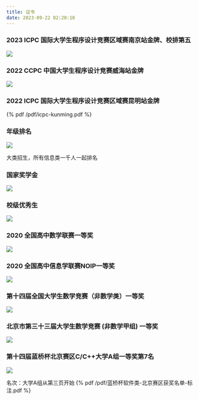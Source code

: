 ```yaml
---
title: 证书
date: 2023-09-22 02:20:18
---
```


<!-- 找工作（实习）用，求个offer(^～^)

<table><tr>
    <td><img src="/emoji/心想事成.png" width=256 height=256 /></td>
    <td><img src="/emoji/顺利签约.png" width=256 height=256 /></td>
    <td><img src="/emoji/明天发offer.png" width=256 height=256 /></td>  
</tr></table> -->


### 2023 ICPC 国际大学生程序设计竞赛区域赛南京站金牌、校排第五
![](/images/2023icpc南京校排5.png)

### 2022 CCPC 中国大学生程序设计竞赛威海站金牌
![](/images/2022ccpc-weihai-gold.jpg)

### 2022 ICPC 国际大学生程序设计竞赛区域赛昆明站金牌
{% pdf /pdf/icpc-kunming.pdf %}
<!-- {% pdf /pdf/icpc-kunming-13th.pdf %} -->

### 年级排名
![](/images/2022年级排名.jpg)

大类招生，所有信息类一千人一起排名

### 国家奖学金
![](/images/2022国家奖学金.jpg)

### 校级优秀生
![](/images/北航2022校级优秀生.jpg)

### 2020 全国高中数学联赛一等奖
![](/images/2020数学高联一等奖.png)

### 2020 全国高中信息学联赛NOIP一等奖
![](/images/2020NOIP一等奖.png)

### 第十四届全国大学生数学竞赛（非数学类）一等奖
![](/images/十四届大学生数学竞赛一等奖.jpg)

### 北京市第三十三届大学生数学竞赛 (非数学甲组) 一等奖
![](/images/北京市大学生数学竞赛一等奖.jpg)

### 第十四届蓝桥杯北京赛区C/C++大学A组一等奖第7名
![](/images/2023蓝桥杯北京一等奖.jpg)

名次：大学A组从第三页开始
{% pdf /pdf/蓝桥杯软件类-北京赛区获奖名单-标注.pdf %}
